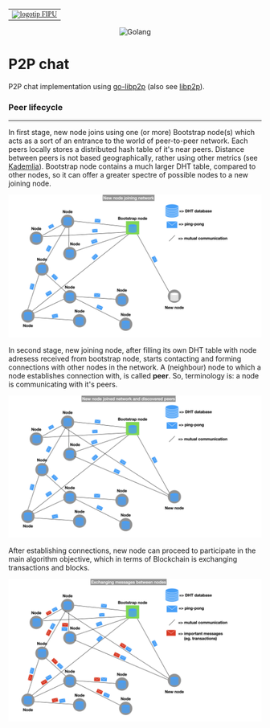 <div align="center">
<table style="caret-color: #000000; font-family: Georgia;" border="0" cellspacing="0" cellpadding="0" >
            <tbody>
              <tr>
                <td valign="center">
                  <a id="logo_a" href="https://fipu.unipu.hr"><img id="logo_img"  src="https://www.unipu.hr/_download/repository/FIPU_horiz_kolor_HR.png" alt="logotip FIPU" title="Fakultet informatike u Puli"></a> 								 </td>
              </tr>
  </tbody>
</table>
</div>

<div align="center">
<img src="https://juststickers.in/wp-content/uploads/2016/07/go-programming-language.png" alt="Golang" style="width:25%;" />
</div>


# P2P chat

P2P chat implementation using [go-libp2p](https://github.com/libp2p/go-libp2p) (also see [libp2p](https://github.com/libp2p)).



### Peer lifecycle

---

In first stage, new node joins using one (or more) Bootstrap node(s) which acts as a sort of an entrance to the world of peer-to-peer network. Each peers locally stores a distributed hash table of it's near peers. Distance between peers is not based geographically, rather using other metrics (see [Kademlia](https://en.wikipedia.org/wiki/Kademlia)). Bootstrap node contains a much larger DHT table, compared to other nodes, so it can offer a greater spectre of possible nodes to a new joining node.





![001](imgs/001.jpeg)





In second stage, new joining node, after filling its own DHT table with node adresess received from bootstrap node, starts contacting and forming connections with other nodes in the network. A (neighbour) node to which a node establishes connection with, is called **peer**. So, terminology is: a node is communicating with it's peers.



![002](imgs/002.jpeg)





After establishing connections, new node can proceed to participate in the main algorithm objective, which in terms of Blockchain is exchanging transactions and blocks.



![003](imgs/003.jpeg)
